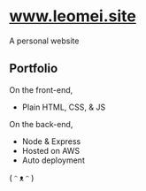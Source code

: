 # www.leomei.site

A personal website


## Portfolio

On the front-end,

- Plain HTML, CSS, & JS

On the back-end,

- Node & Express
- Hosted on AWS
- Auto deployment


( ᵔ ᴥ ᵔ )
